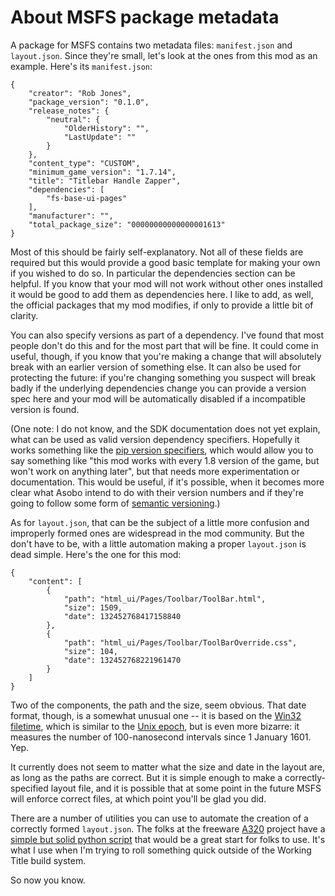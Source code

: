 # About MSFS package metadata

A package for MSFS contains two metadata files:  `manifest.json` and `layout.json`.  Since they're small, let's look at the ones from this mod as an example.  Here's its `manifest.json`:

    {
        "creator": "Rob Jones",
        "package_version": "0.1.0",
        "release_notes": {
            "neutral": {
                "OlderHistory": "",
                "LastUpdate": ""
            }
        },
        "content_type": "CUSTOM",
        "minimum_game_version": "1.7.14",
        "title": "Titlebar Handle Zapper",
        "dependencies": [
            "fs-base-ui-pages"
        ],
        "manufacturer": "",
        "total_package_size": "00000000000000001613"
    }

Most of this should be fairly self-explanatory.  Not all of these fields are required but this would provide a good basic template for making your own if you wished to do so.  In particular the dependencies section can be helpful.  If you know that your mod will not work without other ones installed it would be good to add them as dependencies here.   I like to add, as well, the official packages that my mod modifies, if only to provide a little bit of clarity.

You can also specify versions as part of a dependency.  I've found that most people don't do this and for the most part that will be fine.  It could come in useful, though, if you know that you're making a change that will absolutely break with an earlier version of something else.  It can also be used for protecting the future:  if you're changing something you suspect will break badly if the underlying dependencies change you can provide a version spec here and your mod will be automatically disabled if a incompatible version is found.

(One note:  I do not know, and the SDK documentation does not yet explain, what can be used as valid version dependency specifiers.  Hopefully it works something like the [pip version specifiers](https://pip.pypa.io/en/stable/reference/pip_install/#requirement-specifiers), which would allow you to say something like "this mod works with every 1.8 version of the game, but won't work on anything later", but that needs more experimentation or documentation.  This would be useful, if it's possible, when it becomes more clear what Asobo intend to do with their version numbers and if they're going to follow some form of [semantic versioning](https://semver.org/).)

As for `layout.json`, that can be the subject of a little more confusion and improperly formed ones are widespread in the mod community.  But the don't have to be, with a little automation making a proper `layout.json` is dead simple.  Here's the one for this mod:

    {
        "content": [
            {
                "path": "html_ui/Pages/Toolbar/ToolBar.html",
                "size": 1509,
                "date": 132452768417158840
            },
            {
                "path": "html_ui/Pages/Toolbar/ToolBarOverride.css",
                "size": 104,
                "date": 132452768221961470
            }
        ]
    }

Two of the components, the path and the size, seem obvious.   That date format, though, is a somewhat unusual one -- it is based on the [Win32 filetime](https://docs.microsoft.com/en-us/windows/win32/api/minwinbase/ns-minwinbase-filetime), which is similar to the [Unix epoch](https://www.epochconverter.com/), but is even more bizarre:  it measures the number of 100-nanosecond intervals since 1 January 1601.  Yep.

It currently does not seem to matter what the size and date in the layout are, as long as the paths are correct.   But it is simple enough to make a correctly-specified layout file, and it is possible that at some point in the future MSFS will enforce correct files, at which point you'll be glad you did.

There are a number of utilities you can use to automate the creation of a correctly formed `layout.json`.  The folks at the freeware [A320](https://github.com/flybywiresim/a32nx) project have a [simple but solid python script](https://github.com/flybywiresim/a32nx/blob/master/A32NX/build.py) that would be a great start for folks to use.  It's what I use when I'm trying to roll something quick outside of the Working Title build system.

So now you know.